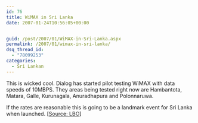 ```yaml
---
id: 76
title: WiMAX in Sri Lanka
date: 2007-01-24T10:56:05+00:00


guid: /post/2007/01/WiMAX-in-Sri-Lanka.aspx
permalink: /2007/01/wimax-in-sri-lanka/
dsq_thread_id:
  - "78099253"
categories:
  - Sri Lankan
---
```

<p>This is wicked cool. Dialog has started pilot testing WiMAX with data speeds of 10MBPS. They&nbsp;areas being tested right now are Hambantota, Matara, Galle, Kurunagala, Anuradhapura and Polonnaruwa.</p>
<p>If the rates are reasonable this is going to be a landmark event for Sri Lanka when launched. [<a href="http://www.lbo.lk/fullstory.php?newsID=470128768&amp;no_view=1&amp;SEARCH_TERM=5">Source: LBO</a>]</p>